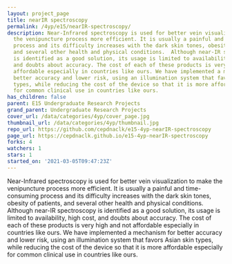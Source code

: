 ```yaml
---
layout: project_page
title: nearIR spectroscopy
permalink: /4yp/e15/nearIR-spectroscopy/
description: Near-Infrared spectroscopy is used for better vein visualization to make
  the venipuncture process more efficient. It is usually a painful and time-consuming
  process and its difficulty increases with the dark skin tones, obesity of patients,
  and several other health and physical conditions.  Although near-IR spectroscopy
  is identified as a good solution, its usage is limited to availability, high cost,
  and doubts about accuracy. The cost of each of these products is very high and not
  affordable especially in countries like ours. We have implemented a mechanism for
  better accuracy and lower risk, using an illumination system that favors Asian skin
  types, while reducing the cost of the device so that it is more affordable especially
  for common clinical use in countries like ours.
has_children: false
parent: E15 Undergraduate Research Projects
grand_parent: Undergraduate Research Projects
cover_url: /data/categories/4yp/cover_page.jpg
thumbnail_url: /data/categories/4yp/thumbnail.jpg
repo_url: https://github.com/cepdnaclk/e15-4yp-nearIR-spectroscopy
page_url: https://cepdnaclk.github.io/e15-4yp-nearIR-spectroscopy
forks: 4
watchers: 1
stars: 1
started_on: '2021-03-05T09:47:23Z'
---
```


Near-Infrared spectroscopy is used for better vein visualization to make the venipuncture process more efficient. It is usually a painful and time-consuming process and its difficulty increases with the dark skin tones, obesity of patients, and several other health and physical conditions.  Although near-IR spectroscopy is identified as a good solution, its usage is limited to availability, high cost, and doubts about accuracy. The cost of each of these products is very high and not affordable especially in countries like ours. We have implemented a mechanism for better accuracy and lower risk, using an illumination system that favors Asian skin types, while reducing the cost of the device so that it is more affordable especially for common clinical use in countries like ours.